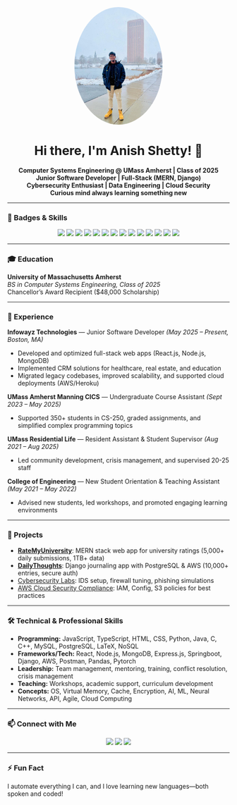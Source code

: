    <p align="center">
     <img src="anipic.JPG" width="200" style="border-radius:50%" alt="Anish Shetty"/>
   </p>



<h1 align="center">Hi there, I'm Anish Shetty! 👋</h1>

<p align="center">
  <b>Computer Systems Engineering @ UMass Amherst | Class of 2025</b><br>
  <b>Junior Software Developer | Full-Stack (MERN, Django)</b><br>
  <b>Cybersecurity Enthusiast | Data Engineering | Cloud Security</b><br>
  <b>Curious mind always learning something new</b>
</p>

---

### 🏅 Badges & Skills

<p align="center">
  <img src="https://img.shields.io/badge/Python-3670A0?style=for-the-badge&logo=python&logoColor=ffdd54"/>
  <img src="https://img.shields.io/badge/JavaScript-F7DF1E?style=for-the-badge&logo=javascript&logoColor=black"/>
  <img src="https://img.shields.io/badge/Java-ED8B00?style=for-the-badge&logo=java&logoColor=white"/>
  <img src="https://img.shields.io/badge/C-00599C?style=for-the-badge&logo=c&logoColor=white"/>
  <img src="https://img.shields.io/badge/C++-00599C?style=for-the-badge&logo=c%2B%2B&logoColor=white"/>
  <img src="https://img.shields.io/badge/TypeScript-007ACC?style=for-the-badge&logo=typescript&logoColor=white"/>
  <img src="https://img.shields.io/badge/SQL-4479A1?style=for-the-badge&logo=postgresql&logoColor=white"/>
  <img src="https://img.shields.io/badge/React-20232A?style=for-the-badge&logo=react&logoColor=61DAFB"/>
  <img src="https://img.shields.io/badge/Node.js-339933?style=for-the-badge&logo=nodedotjs&logoColor=white"/>
  <img src="https://img.shields.io/badge/MongoDB-47A248?style=for-the-badge&logo=mongodb&logoColor=white"/>
  <img src="https://img.shields.io/badge/Django-092E20?style=for-the-badge&logo=django&logoColor=white"/>
  <img src="https://img.shields.io/badge/AWS-232F3E?style=for-the-badge&logo=amazon-aws&logoColor=white"/>
  <img src="https://img.shields.io/badge/Linux-FCC624?style=for-the-badge&logo=linux&logoColor=black"/>
  <img src="https://img.shields.io/badge/Cybersecurity-2E3440?style=for-the-badge&logo=hackthebox&logoColor=green"/>
</p>

---

### 🎓 Education

**University of Massachusetts Amherst**  
_BS in Computer Systems Engineering, Class of 2025_  
Chancellor’s Award Recipient ($48,000 Scholarship)

---

### 💼 Experience

**Infowayz Technologies** — Junior Software Developer _(May 2025 – Present, Boston, MA)_  
- Developed and optimized full-stack web apps (React.js, Node.js, MongoDB)
- Implemented CRM solutions for healthcare, real estate, and education
- Migrated legacy codebases, improved scalability, and supported cloud deployments (AWS/Heroku)

**UMass Amherst Manning CICS** — Undergraduate Course Assistant _(Sept 2023 – May 2025)_  
- Supported 350+ students in CS-250, graded assignments, and simplified complex programming topics

**UMass Residential Life** — Resident Assistant & Student Supervisor _(Aug 2021 – Aug 2025)_  
- Led community development, crisis management, and supervised 20-25 staff

**College of Engineering** — New Student Orientation & Teaching Assistant _(May 2021 – May 2022)_  
- Advised new students, led workshops, and promoted engaging learning environments

---

### 🌟 Projects

- **[RateMyUniversity](#)**: MERN stack web app for university ratings (5,000+ daily submissions, 1TB+ data)
- **[DailyThoughts](#)**: Django journaling app with PostgreSQL & AWS (10,000+ entries, secure auth)
- [Cybersecurity Labs](#): IDS setup, firewall tuning, phishing simulations
- [AWS Cloud Security Compliance](#): IAM, Config, S3 policies for best practices

---

### 🛠️ Technical & Professional Skills

- **Programming:** JavaScript, TypeScript, HTML, CSS, Python, Java, C, C++, MySQL, PostgreSQL, LaTeX, NoSQL
- **Frameworks/Tech:** React, Node.js, MongoDB, Express.js, Springboot, Django, AWS, Postman, Pandas, Pytorch
- **Leadership:** Team management, mentoring, training, conflict resolution, crisis management
- **Teaching:** Workshops, academic support, curriculum development
- **Concepts:** OS, Virtual Memory, Cache, Encryption, AI, ML, Neural Networks, API, Agile, Cloud Computing

---

### 📫 Connect with Me

<p align="center">
  <a href="mailto:ani.shetty2002@gmail.com"><img src="https://img.shields.io/badge/Gmail-D14836?style=for-the-badge&logo=gmail&logoColor=white"/></a>
  <a href="https://www.linkedin.com/in/anish-shetty-2002/"><img src="https://img.shields.io/badge/LinkedIn-blue?style=for-the-badge&logo=linkedin&logoColor=white"/></a>
  <a href="https://github.com/adshetty18"><img src="https://img.shields.io/badge/GitHub-181717?style=for-the-badge&logo=github&logoColor=white"/></a>
</p>

---

### ⚡ Fun Fact

I automate everything I can, and I love learning new languages—both spoken and coded!

<!--
**adshetty18/adshetty18** is a ✨ _special_ ✨ repository because its `README.md` (this file) appears on your GitHub profile!
-->
